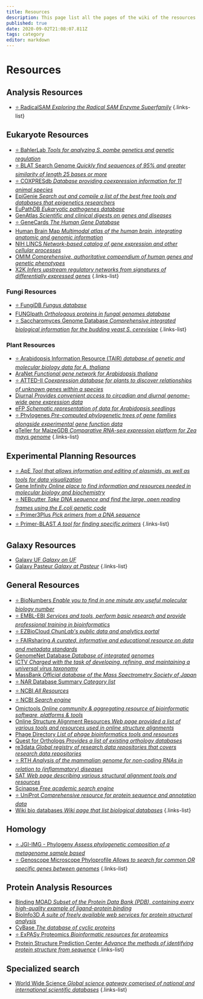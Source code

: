 ```yaml
---
title: Resources
description: This page list all the pages of the wiki of the resources
published: true
date: 2020-09-02T21:08:07.811Z
tags: category
editor: markdown
---
```


# Resources

## Analysis Resources

- [:star: RadicalSAM *Exploring the Radical SAM Enzyme Superfamily*](https://vdclab-wiki.herokuapp.com/en/resources/analysis_resources/RadicalSAM)
{.links-list}

## Eukaryote Resources

- [:star: BahlerLab *Tools for analyzing S. pombe genetics and genetic regulation*](https://vdclab-wiki.herokuapp.com/en/resources/eukaryotes/BahlerLab)
- [:star: BLAT Search Genome *Quickly find sequences of 95% and greater similarity of length 25 bases or more*](https://vdclab-wiki.herokuapp.com/en/resources/eukaryotes/BLAT-Search-Genome)
- [:star: COXPRESdb *Database providing coexpression information for 11 animal species*](https://vdclab-wiki.herokuapp.com/en/databases/microarray-rnaseq/COXPRESdb)
- [EpiGenie *Search out and compile a list of the best free tools and databases that epigenetics researchers*](https://vdclab-wiki.herokuapp.com/en/resources/eukaryotes/EpiGenie)
- [EuPathDB *Eukaryotic pathogenes database*](https://vdclab-wiki.herokuapp.com/databases/data-integration/EuPathDB)
- [GenAtlas *Scientific and clinical digests on genes and diseases*](https://vdclab-wiki.herokuapp.com/en/databases/phenotypes-fitness/GenAtlas)
- [:star: GeneCards *The Human Gene Database*](https://vdclab-wiki.herokuapp.com/en/databases/phenotypes-fitness/GeneCards)
- [Human Brain Map *Multimodal atlas of the human brain, integrating anatomic and genomic information*](https://vdclab-wiki.herokuapp.com/en/resources/eukaryotes/Human-Brain-Map)
- [NIH LINCS *Network-based catalog of gene expression and other cellular processes*](https://vdclab-wiki.herokuapp.com/en/resources/eukaryotes/NIH-LINCS)
- [OMIM *Comprehensive, authoritative compendium of human genes and genetic phenotypes*](https://vdclab-wiki.herokuapp.com/en/databases/phenotypes-fitness/OMIM)
- [X2K *Infers upstream regulatory networks from signatures of differentially expressed genes*](https://vdclab-wiki.herokuapp.com/en/resources/eukaryotes/X2K)
{.links-list}

### Fungi Resources

- [:star: FungiDB *Fungus database*](https://vdclab-wiki.herokuapp.com/databases/data-integration/FungiDB/)
- [FUNGIpath *Orthologous proteins in fungal genomes database*](https://vdclab-wiki.herokuapp.com/databases/data-integration/FUNGIpath)
- [:star: Saccharomyces Genome Database *Comprehensive integrated biological information for the budding yeast S. cerevisiae*](https://vdclab-wiki.herokuapp.com/en/databases/organism_specific/SGD)
{.links-list}

### Plant Resources

- [:star: Arabidopsis Information Resource (TAIR) *database of genetic and molecular biology data for A. thaliana*](https://vdclab-wiki.herokuapp.com/en/databases/organism_specific/TAIR)
- [AraNet *Functional gene network for Arabidopsis thaliana*](https://vdclab-wiki.herokuapp.com/en/tools/gene-networks/AraNet)
- [:star: ATTED-II *Coexpression database for plants to discover relationships of unknown genes within a species*](https://vdclab-wiki.herokuapp.com/en/databases/microarray-rnaseq/ATTED-II)
- [Diurnal *Provides convenient access to circadian and diurnal genome-wide gene expression data*](https://vdclab-wiki.herokuapp.com/resources/plant/Diurnal)
- [eFP *Schematic representation of data for Arabidopsis seedlings*](https://vdclab-wiki.herokuapp.com/en/databases/microarray-rnaseq/eFP)
- [:star: Phylogenes *Pre-computed phylogenetic trees of gene families alongside experimental gene function data*](https://vdclab-wiki.herokuapp.com/en/resources/plant/phylogenes)
- [qTeller for MaizeGDB *Comparative RNA-seq expression platform for Zea mays genome*](https://vdclab-wiki.herokuapp.com/en/databases/microarray-rnaseq/qTeller-for-MaizeGDB)
{.links-list}

## Experimental Planning Resources

- [:star: ApE *Tool that allows information and editing of plasmids, as well as tools for data visualization*](https://vdclab-wiki.herokuapp.com/en/resources/experimental-planning/ApE)
- [Gene Infinity *Online place to find information and resources needed in molecular biology and biochemistry*](https://vdclab-wiki.herokuapp.com/en/resources/experimental-planning/Gene-Infinity)
- [:star: NEBcutter *Take DNA sequence and find the large, open reading frames using the E.coli genetic code*](https://vdclab-wiki.herokuapp.com/en/resources/experimental-planning/NEBcutter)
- [:star: Primer3Plus *Pick primers from a DNA sequence*](https://vdclab-wiki.herokuapp.com/en/resources/experimental-planning/Primer3Plus)
- [:star: Primer-BLAST *A tool for finding specific primers*](https://vdclab-wiki.herokuapp.com/en/resources/experimental-planning/Primer-BLAST)
{.links-list}

## Galaxy Resources

- [Galaxy UF *Galaxy on UF*](https://vdclab-wiki.herokuapp.com/resources/galaxy/Galaxy-UF)
- [Galaxy Pasteur *Galaxy at Pasteur*](https://vdclab-wiki.herokuapp.com/en/resources/galaxy/Galaxy-Pasteur)
{.links-list}

## General Resources

- [:star: BioNumbers *Enable you to find in one minute any useful molecular biology number*](https://vdclab-wiki.herokuapp.com/en/resources/general_resources/BioNumbers)
- [:star: EMBL-EBI *Services and tools, perform basic research and provide professional training in bioinformatics*](https://vdclab-wiki.herokuapp.com/en/resources/general_resources/EMBL-EBI)
- [:star: EZBioCloud *ChunLab's public data and analytics portal*](https://vdclab-wiki.herokuapp.com/resources/general_resources/EZBioCloud/)
- [:star: FAIRsharing *A curated, informative and educational resource on data and metadata standards*](https://vdclab-wiki.herokuapp.com/en/resources/general_resources/FAIRsharing)
- [GenomeNet Database *Database of integrated genomes*](https://vdclab-wiki.herokuapp.com/databases/data-integration/genomenet/)
- [ICTV *Charged with the task of developing, refining, and maintaining a universal virus taxonomy*](https://vdclab-wiki.herokuapp.com/en/resources/general_resources/ICTV)
- [MassBank *Official database of the Mass Spectrometry Society of Japan*](https://vdclab-wiki.herokuapp.com/en/resources/general_resources/MassBank)
- [:star: NAR Database Summary *Category list*](https://vdclab-wiki.herokuapp.com/resources/general_resources/NAR-cat-list/)
- [:star: NCBI *All Resources*](https://vdclab-wiki.herokuapp.com/en/resources/general_resources/NCBI-All-Resources)
- [:star: NCBI *Search engine*](https://vdclab-wiki.herokuapp.com/en/resources/general_resources/NCBI-Search)
- [Omictools *Online community & aggregating resource of bioinformatic software, platforms & tools*](https://vdclab-wiki.herokuapp.com/resources/general_resources/omictools/)
- [Online Structure Alignment Resources *Web page provided a list of various tools and resources used in online structure alignments*](https://vdclab-wiki.herokuapp.com/en/resources/general_resources/Online-Structure-Alignment-Resources)
- [Phage Directory *List of phage bioinformatics tools and resources*](https://vdclab-wiki.herokuapp.com/en/resources/general_resources/Phage_Directory)
- [Quest for Orthologs *Provides a list of existing orthology databases*](https://vdclab-wiki.herokuapp.com/en/resources/general_resources/Quest-for-Orthologs)
- [re3data *Global registry of research data repositories that covers research data repositories*](https://vdclab-wiki.herokuapp.com/en/resources/general_resources/re3data)
- [:star: RTH *Analysis of the mammalian genome for non-coding RNAs in relation to (inflammatory) diseases*](https://vdclab-wiki.herokuapp.com/en/resources/general_resources/RTH)
- [SAT *Web page describing various structural alignment tools and resources*](https://vdclab-wiki.herokuapp.com/en/resources/general_resources/SAT)
- [Scinapse *Free academic search engine*](https://vdclab-wiki.herokuapp.com/en/resources/general_resources/Scinapse)
- [:star: UniProt *Comprehensive resource for protein sequence and annotation data*](https://vdclab-wiki.herokuapp.com/en/databases/general_databases/UniProt)
- [Wiki bio databases *Wiki page that list biological databases*](https://vdclab-wiki.herokuapp.com/resources/general_resources/Wiki-bio-dbs/)
{.links-list}

## Homology

- [:star: JGI-IMG - Phylogeny *Assess phylogenetic composition of a metagenome sample based*](https://vdclab-wiki.herokuapp.com/en/resources/homology/JGI-IMG-Phylogeny)
- [:star: Genoscope Microscope Phyloprofile *Allows to search for common OR specific genes between genomes*](https://vdclab-wiki.herokuapp.com/en/resources/homology/Genoscope-Microscope-Phyloprofile)
{.links-list}

## Protein Analysis Resources

- [Binding MOAD *Subset of the Protein Data Bank (PDB), containing every high-quality example of ligand-protein binding*](https://vdclab-wiki.herokuapp.com/en/resources/protein-analysis/Binding-MOAD)
- [BioInfo3D *A suite of freely available web services for protein structural analysis*](https://vdclab-wiki.herokuapp.com/en/resources/protein-analysis/BioInfo3D)
- [CyBase *The database of cyclic proteins*](https://vdclab-wiki.herokuapp.com/en/resources/protein-analysis/CyBase)
- [:star: ExPASy Proteomics *Bioinformatic resources for proteomics*](https://vdclab-wiki.herokuapp.com/en/resources/protein-analysis/ExPASy-Proteomics)
- [Protein Structure Prediction Center *Advance the methods of identifying protein structure from sequence*](https://vdclab-wiki.herokuapp.com/en/structure/modeling-protein-structures/Prediction-Center)
{.links-list}

## Specialized search

- [World Wide Science *Global science gateway comprised of national and international scientific databases*](https://vdclab-wiki.herokuapp.com/en/resources/specialized-search/worldwidescience)
{.links-list}